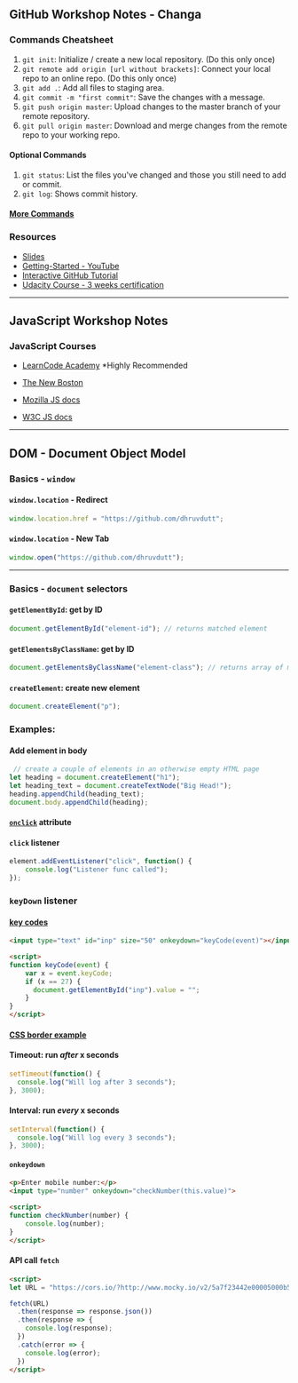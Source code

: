 ## GitHub Workshop Notes - Changa

### Commands Cheatsheet

1. `git init`: Initialize / create a new local repository. (Do this only once)
2. `git remote add origin [url without brackets]`: Connect your local repo to an online repo. (Do this only once)
3. `git add .`: Add all files to staging area.
4. `git commit -m "first commit"`: Save the changes with a message.
5. `git push origin master`: Upload changes to the master branch of your remote repository.
6. `git pull origin master`: Download and merge changes from the remote repo to your working repo.	

#### Optional Commands

1. `git status`: List the files you've changed and those you still need to add or commit.
2. `git log`: Shows commit history.

#### [More Commands](https://confluence.atlassian.com/bitbucketserver/basic-git-commands-776639767.html)

### Resources

- [Slides](https://docs.google.com/presentation/d/17RmxZUI5mBoBhpttrXj_jiZg5GVax53aKQa7C0AEKXc/edit?usp=sharing)
- [Getting-Started - YouTube](https://www.youtube.com/watch?v=0fKg7e37bQE)
- [Interactive GitHub Tutorial](https://try.github.io/)
- [Udacity Course - 3 weeks certification](https://in.udacity.com/course/how-to-use-git-and-github--ud775)

---

## JavaScript Workshop Notes

### JavaScript Courses

- [LearnCode Academy](https://www.youtube.com/playlist?list=PLoYCgNOIyGACnrXwo5HMCfOH9VT05znGv) *Highly Recommended
- [The New Boston](https://www.youtube.com/playlist?list=PL46F0A159EC02DF82)

- [Mozilla JS docs](https://developer.mozilla.org/bm/docs/Web/JavaScript)
- [W3C JS docs](https://www.w3schools.com/jS/default.asp)

---

## DOM - Document Object Model

### Basics - `window`

#### `window.location` - Redirect

```js
window.location.href = "https://github.com/dhruvdutt";
```

#### `window.location` - New Tab

```js
window.open("https://github.com/dhruvdutt");
```

---


### Basics - `document` selectors

#### `getElementById`: get by ID

```js
document.getElementById("element-id"); // returns matched element
```

#### `getElementsByClassName`: get by ID

```js
document.getElementsByClassName("element-class"); // returns array of matched elements
```

#### `createElement`: create new element

```js
document.createElement("p");
```

### Examples:

#### Add element in body

```js
 // create a couple of elements in an otherwise empty HTML page
let heading = document.createElement("h1");
let heading_text = document.createTextNode("Big Head!");
heading.appendChild(heading_text);
document.body.appendChild(heading);
```

#### [`onclick`](https://codesandbox.io/s/6ll1zwmy63) attribute

#### `click` listener

```js
element.addEventListener("click", function() {
    console.log("Listener func called");
});
```

### `keyDown` listener

#### [key codes](http://keycode.info/)

```html
<input type="text" id="inp" size="50" onkeydown="keyCode(event)"></input> 

<script>
function keyCode(event) {
    var x = event.keyCode;
    if (x == 27) {
      document.getElementById("inp").value = "";
    }
}
</script>
```

#### [CSS border example](https://codesandbox.io/s/2vjpyynpnn)


#### Timeout: run ***after*** x seconds

```js
setTimeout(function() {
  console.log("Will log after 3 seconds");
}, 3000);
```

#### Interval: run ***every*** x seconds

```js
setInterval(function() {
  console.log("Will log every 3 seconds");
}, 3000);
```

#### `onkeydown`

```html
<p>Enter mobile number:</p>
<input type="number" onkeydown="checkNumber(this.value)">

<script>
function checkNumber(number) {
    console.log(number);
}
</script>
```

#### API call `fetch`

```html
<script>
let URL = "https://cors.io/?http://www.mocky.io/v2/5a7f23442e00005000b56873";

fetch(URL)
  .then(response => response.json())
  .then(response => {
    console.log(response);
  })
  .catch(error => {
    console.log(error);
  })
</script>
```
